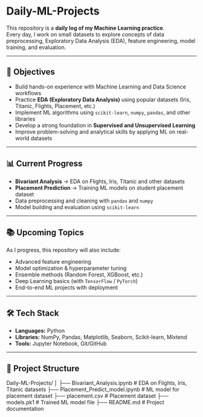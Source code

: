 # Daily-ML-Projects  

This repository is a **daily log of my Machine Learning practice**.  
Every day, I work on small datasets to explore concepts of data preprocessing, Exploratory Data Analysis (EDA), feature engineering, model training, and evaluation.  

---

## 📌 Objectives  
- Build hands-on experience with Machine Learning and Data Science workflows  
- Practice **EDA (Exploratory Data Analysis)** using popular datasets (Iris, Titanic, Flights, Placement, etc.)  
- Implement ML algorithms using `scikit-learn`, `numpy`, `pandas`, and other libraries  
- Develop a strong foundation in **Supervised and Unsupervised Learning**  
- Improve problem-solving and analytical skills by applying ML on real-world datasets  

---

## 📊 Current Progress  
- **Bivariant Analysis** → EDA on Flights, Iris, Titanic and other datasets  
- **Placement Prediction** → Training ML models on student placement dataset  
- Data preprocessing and cleaning with `pandas` and `numpy`  
- Model building and evaluation using `scikit-learn`  

---

## 📚 Upcoming Topics  
As I progress, this repository will also include:  
- Advanced feature engineering  
- Model optimization & hyperparameter tuning  
- Ensemble methods (Random Forest, XGBoost, etc.)  
- Deep Learning basics (with `TensorFlow` / `PyTorch`)  
- End-to-end ML projects with deployment  

---

## 🛠️ Tech Stack  
- **Languages:** Python  
- **Libraries:** NumPy, Pandas, Matplotlib, Seaborn, Scikit-learn, Mlxtend  
- **Tools:** Jupyter Notebook, Git/GitHub  

---

## 📂 Project Structure  
Daily-ML-Projects/
│
├── Bivariant_Analysis.ipynb # EDA on Flights, Iris, Titanic datasets
├── Placement_Predict_model.ipynb # ML model for placement dataset
├── placement.csv # Placement dataset
├── models.pk1 # Trained ML model file
├── README.md # Project documentation

